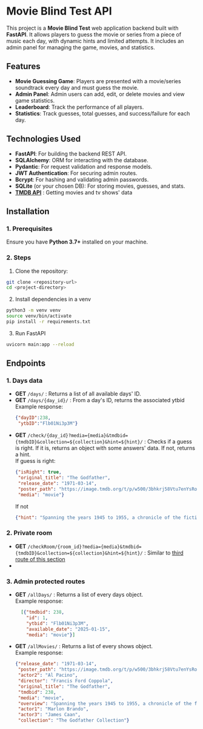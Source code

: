 # Movie Blind Test API

This project is a **Movie Blind Test** web application backend built with **FastAPI**. It allows players to guess the movie or series from a piece of music each day, with dynamic hints and limited attempts. It includes an admin panel for managing the game, movies, and statistics.

## Features

- **Movie Guessing Game**: Players are presented with a movie/series soundtrack every day and must guess the movie.
- **Admin Panel**: Admin users can add, edit, or delete movies and view game statistics.
- **Leaderboard**: Track the performance of all players.
- **Statistics**: Track guesses, total guesses, and success/failure for each day.

## Technologies Used

- **FastAPI**: For building the backend REST API.
- **SQLAlchemy**: ORM for interacting with the database.
- **Pydantic**: For request validation and response models.
- **JWT Authentication**: For securing admin routes.
- **Bcrypt**: For hashing and validating admin passwords.
- **SQLite** (or your chosen DB): For storing movies, guesses, and stats.
- [**TMDB API**](https://developer.themoviedb.org/reference/intro/getting-started) : Getting movies and tv shows' data

## Installation

### 1. Prerequisites

Ensure you have **Python 3.7+** installed on your machine.

### 2. Steps

1. Clone the repository:

```bash
git clone <repository-url>
cd <project-directory>
```
2. Install dependencies in a venv
```bash
python3 -m venv venv
source venv/bin/activate
pip install -r requirements.txt
```
3. Run FastAPI
```bash
uvicorn main:app --reload
```

## Endpoints

### 1. Days data
- **GET** `/days/` : Returns a list of all available days' ID.
- **GET** `/days/{day_id}/` : From a day's ID, returns the associated ytbid <br>
  Example response:
  ```json
  {"dayID":238,
   "ytbID":"Flb01Ni3p3M"}
  ```
- **GET** `/check/{day_id}?media={media}&tmdbid={tmdbID}&collection=${collection}&hint=${hint}/` : Checks if a guess is right. If it is, returns an object with some answers' data. If not, returns a hint.<br>
  If guess is right:
  ```json
  {"isRight": true,
   "original_title": "The Godfather",
   "release_date": "1971-03-14",
   "poster_path": "https://image.tmdb.org/t/p/w500/3bhkrj58Vtu7enYsRolD1fZdja1.jpg",
   "media": "movie"}
  ```
  If not
  ```json
  {"hint": "Spanning the years 1945 to 1955, a chronicle of the fictional Italian-American ______ crime family."}
  ```
### 2. Private room
- **GET** `/checkRoom/{room_id}?media={media}&tmdbid={tmdbID}&collection=${collection}&hint=${hint}/` : Similar to [third route of this section](#1.-days-data)
- 

  
  

### 3. Admin protected routes
- **GET** `/allDays/` : Returns a list of every days object.<br>
  Example response:
  ```json
    [{"tmdbid": 238,
      "id": 1,
      "ytbid": "Flb01Ni3p3M",
      "available_date": "2025-01-15",
      "media": "movie"}]
  ```
- **GET** `/allMovies/` : Returns a list of every shows object.<br>
  Example response:
  ```json
  {"release_date": "1971-03-14",
   "poster_path": "https://image.tmdb.org/t/p/w500/3bhkrj58Vtu7enYsRolD1fZdja1.jpg",
   "actor2": "Al Pacino",
   "director": "Francis Ford Coppola",
   "original_title": "The Godfather",
   "tmdbid": 238,
   "media": "movie",
   "overview": "Spanning the years 1945 to 1955, a chronicle of the fictional Italian-American ______ crime family.",
   "actor1": "Marlon Brando",
   "actor3": "James Caan",
   "collection": "The Godfather Collection"}
  ```
